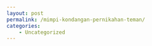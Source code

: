 ```yaml
---
layout: post
permalink: /mimpi-kondangan-pernikahan-teman/
categories:
    - Uncategorized
---
```


